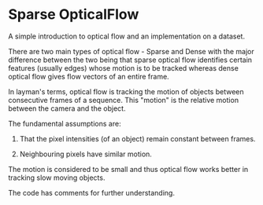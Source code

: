 # Sparse OpticalFlow
A simple introduction to optical flow and an implementation on a dataset.

There are two main types of optical flow - Sparse and Dense with the major difference between the two
being that sparse optical flow identifies certain features (usually edges) whose motion is to be tracked whereas dense optical flow gives flow vectors of an entire frame.

In layman's terms, optical flow is tracking the motion of objects between consecutive frames of a sequence. 
This "motion" is the relative motion between the camera and the object.

The fundamental assumptions are:

1) That the pixel intensities (of an object) remain constant between frames.

2) Neighbouring pixels have similar motion.

The motion is considered to be small and thus optical flow works better in tracking slow moving objects.

The code has comments for further understanding.
